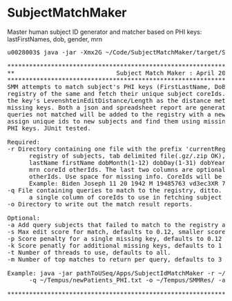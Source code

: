 # SubjectMatchMaker
Master human subject ID generator and matcher based on PHI keys: lastFirstNames, dob, gender, mrn

<pre>
u0028003$ java -jar -Xmx2G ~/Code/SubjectMatchMaker/target/SubjectMatchMaker_0.1.jar 

**************************************************************************************
**                            Subject Match Maker : April 2022                      **
**************************************************************************************
SMM attempts to match subject's PHI keys (FirstLastName, DoB, Gender, MRN) against a
registry of the same and fetch their unique subject coreIds.  SMM uses a sum of
the key's LevenshteinEditDistance/Length as the distance metric with penalties for
missing keys. Both a json and spreadsheet report are generated. If indicated,
queries not matched will be added to the registry with a new coreId. Use this tool to
assign unique ids to new subjects and find them using missing, partial, typo altered
PHI keys. JUnit tested.

Required:
-r Directory containing one file with the prefix 'currentRegistry_' that contains a
      registry of subjects, tab delimited file(.gz/.zip OK), one subject per line: 
      lastName firstName dobMonth(1-12) dobDay(1-31) dobYear(1900-2050) gender(M|F)
      mrn coreId otherIds. The last two columns are optional. Semicolon delimit
      otherIds. Use space for missing info. CoreIds will be created as needed.
      Example: Biden Joseph 11 20 1942 M 19485763 vd3ec3XR 7474732,847362
-q File containing queries to match to the registry, ditto. Alternatively, provide
      a single column of coreIds to use in fetching subject info from the registry.
-o Directory to write out the match result reports.

Optional:
-a Add query subjects that failed to match to the registry and assign them a coreId.
-s Max edit score for match, defaults to 0.12, smaller scores are more stringent.
-p Score penalty for a single missing key, defaults to 0.12
-k Score penatly for additional missing keys, defaults to 1
-t Number of threads to use, defaults to all.
-m Number of top matches to return per query, defaults to 3

Example: java -jar pathToUSeq/Apps/SubjectIdMatchMaker -r ~/PHI/SMMRegistry 
      -q ~/Tempus/newPatients_PHI.txt -o ~/Tempus/SMMRes/ -a -t 4

**************************************************************************************
</pre>
